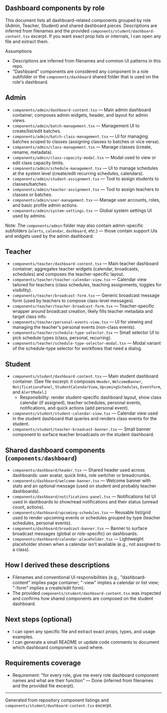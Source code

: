 ## Dashboard components by role

This document lists all dashboard-related components grouped by role (Admin, Teacher, Student) and shared dashboard pieces. Descriptions are inferred from filenames and the provided `components/student/dashboard-content.tsx` excerpt. If you want exact prop lists or internals, I can open any file and extract them.

Assumptions
- Descriptions are inferred from filenames and common UI patterns in this repo.
- "Dashboard" components are considered any component in a role subfolder or the `components/dashboard` shared folder that is used on the role's dashboard.

## Admin

- `components/admin/dashboard-content.tsx` — Main admin dashboard container; composes admin widgets, header, and layout for admin views.
- `components/admin/batch-management.tsx` — Management UI to create/list/edit batches.
- `components/admin/batch-class-management.tsx` — UI for managing batches scoped to classes (assigning classes to batches or vice versa).
- `components/admin/class-management.tsx` — Manage classes (create, rename, metadata).
- `components/admin/class-capacity-modal.tsx` — Modal used to view or edit class capacity limits.
- `components/admin/schedule-management.tsx` — UI to manage schedules at the system level (create/edit recurring schedules, calendars).
- `components/admin/student-assignment.tsx` — Tool to assign students to classes/batches.
- `components/admin/teacher-assignment.tsx` — Tool to assign teachers to classes or batches.
- `components/admin/user-management.tsx` — Manage user accounts, roles, and basic profile admin actions.
- `components/admin/system-settings.tsx` — Global system settings UI used by admins.

Note: The `components/admin` folder may also contain admin-specific subfolders (`alerts`, `calendar`, `dashboard`, etc.) — those contain support UIs and widgets used by the admin dashboard.

## Teacher

- `components/teacher/dashboard-content.tsx` — Main teacher dashboard container; aggregates teacher widgets (calendar, broadcasts, schedules) and composes the teacher-specific layout.
- `components/teacher/teacher-calendar-view.tsx` — Calendar view tailored for teachers (class schedules, teaching assignments, toggles for visibility).
- `components/teacher/broadcast-form.tsx` — Generic broadcast message form (used by teachers to compose class-level messages).
- `components/teacher/teacher-broadcast-form.tsx` — Teacher-specific wrapper around broadcast creation, likely fills teacher metadata and target class info.
- `components/teacher/personal-events-view.tsx` — UI for viewing and managing the teacher's personal events (non-class events).
- `components/teacher/schedule-type-selector.tsx` — Small selector UI to pick schedule types (class, personal, recurring).
- `components/teacher/schedule-type-selector-modal.tsx` — Modal variant of the schedule-type selector for workflows that need a dialog.

## Student

- `components/student/dashboard-content.tsx` — Main student dashboard container. (See file excerpt: it composes `Header`, `WelcomeBanner`, `NotificationsPanel`, `StudentCalendarView`, `UpcomingSchedules`, `EventForm`, and `AlertModal`.)
  - Responsibility: render student-specific dashboard layout, show class calendar (if assigned), teacher schedules, personal events, notifications, and quick actions (add personal event).
- `components/student/student-calendar-view.tsx` — Calendar view used in the student dashboard that queries and renders class events for the student.
- `components/student/teacher-broadcast-banner.tsx` — Small banner component to surface teacher broadcasts on the student dashboard.

## Shared dashboard components (`components/dashboard`)

- `components/dashboard/header.tsx` — Shared header used across dashboards: user avatar, quick links, role switcher or breadcrumbs.
- `components/dashboard/welcome-banner.tsx` — Welcome banner with stats and an optional message (used on student and probably teacher dashboards).
- `components/dashboard/notifications-panel.tsx` — Notifications list UI used in dashboards to show/read notifications and their status (unread count, actions).
- `components/dashboard/upcoming-schedules.tsx` — Reusable list/grid used to render upcoming events or schedules grouped by type (teacher schedules, personal events).
- `components/dashboard/broadcast-banner.tsx` — Banner to surface broadcast messages (global or role-specific) on dashboards.
- `components/dashboard/calendar-placeholder.tsx` — Lightweight placeholder shown when a calendar isn't available (e.g., not assigned to a class).

## How I derived these descriptions
- Filenames and conventional UI responsibilities (e.g., "dashboard-content" implies page container; "-view" implies a calendar or list view; "-form" implies a create/edit form).
- The provided `components/student/dashboard-content.tsx` was inspected and confirms how shared components are composed on the student dashboard.

## Next steps (optional)
- I can open any specific file and extract exact props, types, and usage examples.
- I can generate a small README or update code comments to document which dashboard component is used where.

## Requirements coverage
- Requirement: "for every role, give me every role dashboard component names and what are their function" — Done (inferred from filenames and the provided file excerpt).

---
Generated from repository component listings and `components/student/dashboard-content.tsx` excerpt.

